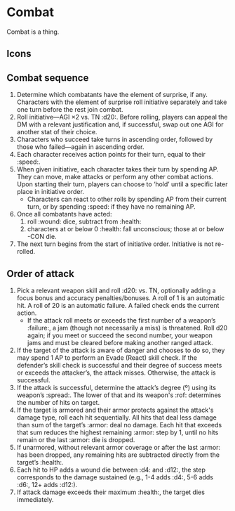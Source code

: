 # Combat

Combat is a thing.

## Icons

## Combat sequence

1. Determine which combatants have the element of surprise, if any. Characters with the element of surprise roll initiative separately and take one turn before the rest join combat.
2. Roll initiative—AGI ×2 vs. TN :d20:. Before rolling, players can appeal the DM with a relevant justification and, if successful, swap out one AGI for another stat of their choice.
3. Characters who succeed take turns in ascending order, followed by those who failed—again in ascending order.
4. Each character receives action points for their turn, equal to their :speed:.
5. When given initiative, each character takes their turn by spending AP. They can move, make attacks or perform any other combat actions. Upon starting their turn, players can choose to ‘hold’ until a specific later place in initiative order.
   - Characters can react to other rolls by spending AP from their current turn, or by spending :speed: if they have no remaining AP.
6. Once all combatants have acted:
   1. roll :wound: dice, subtract from :health:
   2. characters at or below 0 :health: fall unconscious; those at or below -CON die.
7. The next turn begins from the start of initiative order. Initiative is not re-rolled.

## Order of attack

1. Pick a relevant weapon skill and roll :d20: vs. TN, optionally adding a focus bonus and accuracy penalties/bonuses. A roll of 1 is an automatic hit. A roll of 20 is an automatic failure. A failed check ends the current action.
   - If the attack roll meets or exceeds the first number of a weapon’s :failure:, a jam (though not necessarily a miss) is threatened. Roll d20 again; if you meet or succeed the second number, your weapon jams and must be cleared before making another ranged attack.
2. If the target of the attack is aware of danger and chooses to do so, they may spend 1 AP to perform an Evade (React) skill check. If the defender’s skill check is successful and their degree of success meets or exceeds the attacker’s, the attack misses. Otherwise, the attack is successful.
3. If the attack is successful, determine the attack’s degree (º) using its weapon’s :spread:. The lower of that and its weapon's :rof: determines the number of hits on target.
4. If the target is armored and their armor protects against the attack's damage type, roll each hit sequentially. All hits that deal less damage than sum of the target’s :armor: deal no damage. Each hit that exceeds that sum reduces the highest remaining :armor: step by 1, until no hits remain or the last :armor: die is dropped.
5. If unarmored, without relevant armor coverage or after the last :armor: has been dropped, any remaining hits are subtracted directly from the target’s :health:.
6. Each hit to HP adds a wound die between :d4: and :d12:, the step corresponds to the damage sustained (e.g., 1-4 adds :d4:, 5-6 adds :d6:, 12+ adds :d12:).
7. If attack damage exceeds their maximum :health:, the target dies immediately.
